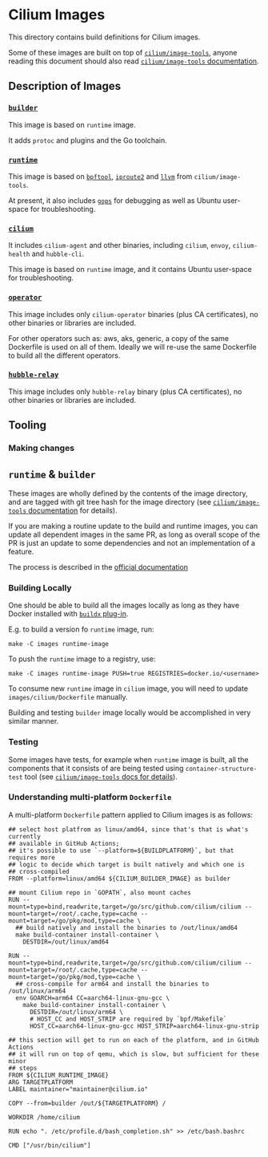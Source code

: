 # Cilium Images

This directory contains build definitions for Cilium images.

Some of these images are built on top of [`cilium/image-tools`](https://github.com/cilium/image-tools),
anyone reading this document should also read [`cilium/image-tools` documentation](https://github.com/cilium/image-tools/blob/master/README.md).

## Description of Images

### [`builder`](builder/Dockerfile)

This image is based on `runtime` image.

It adds `protoc` and plugins and the Go toolchain.

### [`runtime`](runtime/Dockerfile)

This image is based on [`bpftool`](https://github.com/cilium/image-tools#imagesbpftool),
[`iproute2`](https://github.com/cilium/image-tools#imagesiproute2) and
[`llvm`](https://github.com/cilium/image-tools#imagesllvm) from `cilium/image-tools`.

At present, it also includes [`gops`](https://github.com/google/gops) for
debugging as well as Ubuntu user-space for troubleshooting.

### [`cilium`](cilium/Dockerfile)

It includes `cilium-agent` and other binaries, including `cilium`, `envoy`,
`cilium-health` and `hubble-cli`.

This image is based on `runtime` image, and it contains Ubuntu user-space for
troubleshooting.

### [`operator`](operator/Dockerfile)

This image includes only `cilium-operator` binaries (plus CA certificates),
no other binaries or libraries are included.

For other operators such as: aws, aks, generic, a copy of the same Dockerfile is
used on all of them. Ideally we will re-use the same Dockerfile to build all the
different operators.

### [`hubble-relay`](hubble-relay/Dockerfile)

This image includes only `hubble-relay` binary (plus CA certificates), no other
binaries or libraries are included.

## Tooling

### Making changes

## `runtime` & `builder`

These images are wholly defined by the contents of the image directory, and are
tagged with git tree hash  for the image directory (see
[`cilium/image-tools` documentation](https://github.com/cilium/image-tools#usage)
for details).

If you are making a routine update to the build and runtime images, you can
update all dependent images in the same PR, as long as overall scope of the PR
is just an update to some dependencies and not an implementation of a feature.

The process is described in the [official documentation](https://docs.cilium.io/en/latest/contributing/development/images/#update-cilium-builder-and-cilium-runtime-images)

### Building Locally

One should be able to build all the images locally as long as they have Docker
installed with [`buildx` plug-in](https://docs.docker.com/buildx/working-with-buildx/).

E.g. to build a version fo `runtime` image, run:

```
make -C images runtime-image
```

To push the `runtime` image to a registry, use:
```
make -C images runtime-image PUSH=true REGISTRIES=docker.io/<username>
```

To consume new `runtime` image in `cilium` image, you will need to update
`images/cilium/Dockerfile` manually.

Building and testing `builder` image locally would be accomplished in very
similar manner.

### Testing

Some images have tests, for example when `runtime` image is built, all the
components that it consists of are being tested using `container-structure-test`
tool (see [`cilium/image-tools` docs for details](https://github.com/cilium/image-tools#imagestester)).

### Understanding multi-platform `Dockerfile`

A multi-platform `Dockerfile` pattern applied to Cilium images is as follows:
```
## select host platfrom as linux/amd64, since that's that is what's currently
## available in GitHub Actions;
## it's possible to use `--platform=${BUILDPLATFORM}`, but that requires more
## logic to decide which target is built natively and which one is
## cross-compiled
FROM --platform=linux/amd64 ${CILIUM_BUILDER_IMAGE} as builder

## mount Cilium repo in `GOPATH`, also mount caches
RUN --mount=type=bind,readwrite,target=/go/src/github.com/cilium/cilium --mount=target=/root/.cache,type=cache --mount=target=/go/pkg/mod,type=cache \
  ## build natively and install the binaries to /out/linux/amd64
  make build-container install-container \
    DESTDIR=/out/linux/amd64

RUN --mount=type=bind,readwrite,target=/go/src/github.com/cilium/cilium --mount=target=/root/.cache,type=cache --mount=target=/go/pkg/mod,type=cache \
  ## cross-compile for arm64 and install the binaries to /out/linux/arm64
  env GOARCH=arm64 CC=aarch64-linux-gnu-gcc \
    make build-container install-container \
      DESTDIR=/out/linux/arm64 \
      # HOST_CC and HOST_STRIP are required by `bpf/Makefile`
      HOST_CC=aarch64-linux-gnu-gcc HOST_STRIP=aarch64-linux-gnu-strip

## this section will get to run on each of the platform, and in GitHub Actions
## it will run on top of qemu, which is slow, but sufficient for these minor
## steps
FROM ${CILIUM_RUNTIME_IMAGE}
ARG TARGETPLATFORM
LABEL maintainer="maintainer@cilium.io"

COPY --from=builder /out/${TARGETPLATFORM} /

WORKDIR /home/cilium

RUN echo ". /etc/profile.d/bash_completion.sh" >> /etc/bash.bashrc

CMD ["/usr/bin/cilium"]
```
